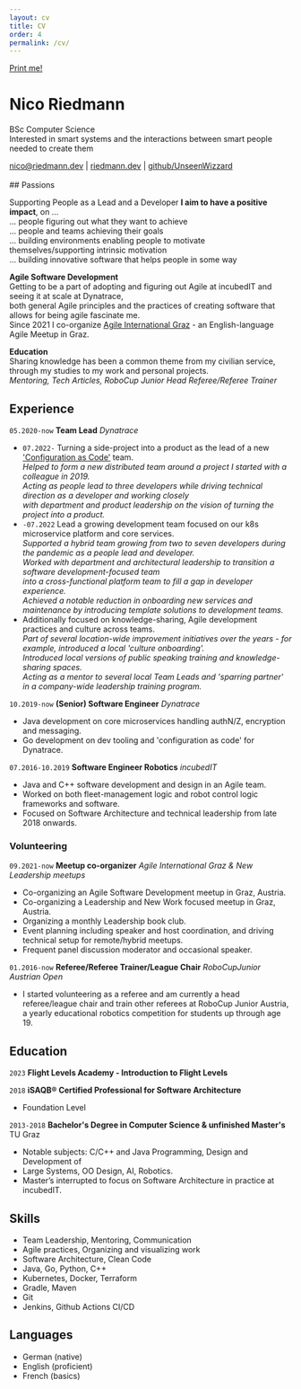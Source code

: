 ```yaml
---
layout: cv
title: CV
order: 4
permalink: /cv/
---
```

<div class="no-print">
    <a href="javascript:window.print();">Print me!</a>
</div>

# Nico Riedmann

BSc Computer Science<br/>
Interested in smart systems and the interactions
between smart people needed to create them

<div id="webaddress">
  <a href="mailto:nico@riedmann.dev">nico@riedmann.dev</a>
| <a href="https://riedmann.dev">riedmann.dev</a>
| <a href="https://github.com/UnseenWizzard">github/UnseenWizzard</a>
</div>
<br/>
## Passions

<i class="fas fa-people-group"></i> Supporting People as a Lead and a Developer **I aim to have a positive impact**, on ...<br/>
... people figuring out what they want to achieve<br/>
... people and teams achieving their goals<br/>
... building environments enabling people to motivate themselves/supporting intrinsic motivation<br/>
... building innovative software that helps people in some way<br/>

<i class="fas fa-laptop-code"></i> __Agile Software Development__<br/>
Getting to be a part of adopting and figuring out Agile at incubedIT and seeing it at scale at Dynatrace,<br/>
both general Agile principles and the practices of creating software that allows for being agile fascinate me.<br/>
Since 2021 I co-organize [Agile International Graz](https://www.meetup.com/agile-international-graz/) - an English-language Agile Meetup in Graz.

<i class="fas fa-graduation-cap"></i> __Education__<br/>
Sharing knowledge has been a common theme from my civilian service, through my studies to my work and personal projects.<br/>
_Mentoring, Tech Articles, RoboCup Junior Head Referee/Referee Trainer_


## Experience

`05.2020-now`
__Team Lead__ _Dynatrace_
* `07.2022-` Turning a side-project into a product as the lead of a new ['Configuration as Code'](https://github.com/dynatrace-oss/dynatrace-monitoring-as-code) team.<br/>
  *Helped to form a new distributed team around a project I started with a colleague in 2019.*<br/>
  *Acting as people lead to three developers while driving technical direction as a developer and working closely*<br/>
  *with department and product leadership on the vision of turning the project into a product.*<br/>
* `-07.2022` Lead a growing development team focused on our k8s microservice platform and core services.<br/>
  *Supported a hybrid team growing from two to seven developers during the pandemic as a people lead and developer.*<br/>
  *Worked with department and architectural leadership to transition a software development-focused team*<br/>
  *into a cross-functional platform team to fill a gap in developer experience.*<br/>
  *Achieved a notable reduction in onboarding new services and maintenance by introducing template solutions to development teams.*<br/>
* Additionally focused on knowledge-sharing, Agile development practices and culture across teams.<br/>
  *Part of several location-wide improvement initiatives over the years - for example, introduced a local 'culture onboarding'.*<br/>
  *Introduced local versions of public speaking training and knowledge-sharing spaces.*<br/>
  *Acting as a mentor to several local Team Leads and 'sparring partner' in a company-wide leadership training program.*<br/>

`10.2019-now`
__(Senior) Software Engineer__ _Dynatrace_
* Java development on core microservices handling authN/Z, encryption and messaging.
* Go development on dev tooling and 'configuration as code' for Dynatrace.

`07.2016-10.2019`
__Software Engineer Robotics__ _incubedIT_
* Java and C++ software development and design in an Agile team. 
* Worked on both fleet-management logic and robot control logic frameworks and software.
* Focused on Software Architecture and technical leadership from late 2018 onwards.

### Volunteering

`09.2021-now`
__Meetup co-organizer__ _Agile International Graz & New Leadership meetups_
* Co-organizing an Agile Software Development meetup in Graz, Austria.
* Co-organizing a Leadership and New Work focused meetup in Graz, Austria.
* Organizing a monthly Leadership book club.
* Event planning including speaker and host coordination, and driving technical setup for remote/hybrid meetups.
* Frequent panel discussion moderator and occasional speaker.

`01.2016-now`
__Referee/Referee Trainer/League Chair__  _RoboCupJunior Austrian Open_
* I started volunteering as a referee and am currently a head referee/league chair and train other referees at RoboCup Junior Austria, a yearly educational robotics competition for students up through age 19.

## Education

`2023`
__Flight Levels Academy - Introduction to Flight Levels__

`2018`
__iSAQB® Certified Professional for Software Architecture__
* Foundation Level

`2013-2018`
__Bachelor's Degree in Computer Science & unfinished Master's__ TU Graz
* Notable subjects: C/C++ and Java Programming, Design and Development of 
* Large Systems, OO Design, AI, Robotics.
* Master’s interrupted to focus on Software Architecture in practice at incubedIT.

## Skills
* Team Leadership, Mentoring, Communication
* Agile practices, Organizing and visualizing work
* Software Architecture, Clean Code
* Java, Go, Python, C++
* Kubernetes, Docker, Terraform
* Gradle, Maven
* Git
* Jenkins, Github Actions CI/CD

## Languages

* German (native)
* English (proficient)
* French (basics)